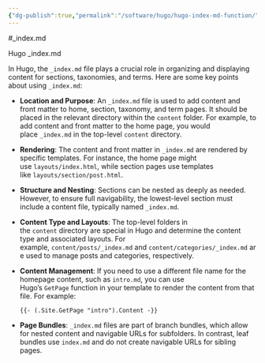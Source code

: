 ```yaml
---
{"dg-publish":true,"permalink":"/software/hugo/hugo-index-md-function/","tags":["hugo","design","websites","_index"]}
---
```



#_index.md

Hugo _index.md

In Hugo, the `_index.md` file plays a crucial role in organizing and displaying content for sections, taxonomies, and terms. Here are some key points about using `_index.md`:

- **Location and Purpose**: An `_index.md` file is used to add content and front matter to home, section, taxonomy, and term pages. It should be placed in the relevant directory within the `content` folder. For example, to add content and front matter to the home page, you would place `_index.md` in the top-level `content` directory.
    
- **Rendering**: The content and front matter in `_index.md` are rendered by specific templates. For instance, the home page might use `layouts/index.html`, while section pages use templates like `layouts/section/post.html`.
    
- **Structure and Nesting**: Sections can be nested as deeply as needed. However, to ensure full navigability, the lowest-level section must include a content file, typically named `_index.md`.
    
- **Content Type and Layouts**: The top-level folders in the `content` directory are special in Hugo and determine the content type and associated layouts. For example, `content/posts/_index.md` and `content/categories/_index.md` are used to manage posts and categories, respectively.
    
- **Content Management**: If you need to use a different file name for the homepage content, such as `intro.md`, you can use Hugo’s `GetPage` function in your template to render the content from that file. For example:
    
    ```
    {{- (.Site.GetPage "intro").Content -}}
    ```
    
- **Page Bundles**: `_index.md` files are part of branch bundles, which allow for nested content and navigable URLs for subfolders. In contrast, leaf bundles use `index.md` and do not create navigable URLs for sibling pages.